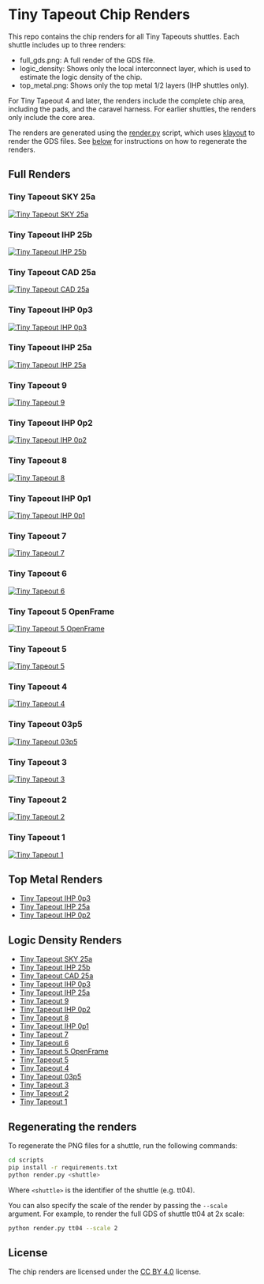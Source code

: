 # Tiny Tapeout Chip Renders

This repo contains the chip renders for all Tiny Tapeouts shuttles. Each shuttle includes up to three renders:

- full_gds.png: A full render of the GDS file.
- logic_density: Shows only the local interconnect layer, which is used to estimate the logic density of the chip.
- top_metal.png: Shows only the top metal 1/2 layers (IHP shuttles only).

For Tiny Tapeout 4 and later, the renders include the complete chip area, including the pads, and the caravel harness. For earlier shuttles, the renders only include the core area.

The renders are generated using the [render.py](scripts/render.py) script, which uses [klayout](https://www.klayout.org/) to render the GDS files. See [below](#regenerating-the-renders) for instructions on how to regenerate the renders.

## Full Renders

### Tiny Tapeout SKY 25a
[![Tiny Tapeout SKY 25a](shuttles/ttsky25a/full_gds.png)](shuttles/ttsky25a/full_gds.png)

### Tiny Tapeout IHP 25b

[![Tiny Tapeout IHP 25b](shuttles/ttihp25b/full_gds.png)](shuttles/ttihp25b/full_gds.png)

### Tiny Tapeout CAD 25a

[![Tiny Tapeout CAD 25a](shuttles/ttcad25a/full_gds.png)](shuttles/ttcad25a/full_gds.png)

### Tiny Tapeout IHP 0p3

[![Tiny Tapeout IHP 0p3](shuttles/ttihp0p3/full_gds.png)](shuttles/ttihp0p3/full_gds.png)

### Tiny Tapeout IHP 25a

[![Tiny Tapeout IHP 25a](shuttles/ttihp25a/full_gds.png)](shuttles/ttihp25a/full_gds.png)

### Tiny Tapeout 9

[![Tiny Tapeout 9](shuttles/tt09/full_gds.png)](shuttles/tt09/full_gds.png)

### Tiny Tapeout IHP 0p2

[![Tiny Tapeout IHP 0p2](shuttles/ttihp0p2/full_gds.png)](shuttles/ttihp0p2/full_gds.png)

### Tiny Tapeout 8

[![Tiny Tapeout 8](shuttles/tt08/full_gds.png)](shuttles/tt08/full_gds.png)

### Tiny Tapeout IHP 0p1

[![Tiny Tapeout IHP 0p1](shuttles/ttihp0p1/full_gds.png)](shuttles/ttihp0p1/full_gds.png)

### Tiny Tapeout 7

[![Tiny Tapeout 7](shuttles/tt07/full_gds.png)](shuttles/tt07/full_gds.png)

### Tiny Tapeout 6

[![Tiny Tapeout 6](shuttles/tt06/full_gds.png)](shuttles/tt06/full_gds.png)

### Tiny Tapeout 5 OpenFrame

[![Tiny Tapeout 5 OpenFrame](shuttles/tt05of/full_gds.png)](shuttles/tt05of/full_gds.png)

### Tiny Tapeout 5

[![Tiny Tapeout 5](shuttles/tt05/full_gds.png)](shuttles/tt05/full_gds.png)

### Tiny Tapeout 4

[![Tiny Tapeout 4](shuttles/tt04/full_gds.png)](shuttles/tt04/full_gds.png)

### Tiny Tapeout 03p5

[![Tiny Tapeout 03p5](shuttles/tt03p5/full_gds.png)](shuttles/tt03p5/full_gds.png)

### Tiny Tapeout 3

[![Tiny Tapeout 3](shuttles/tt03/full_gds.png)](shuttles/tt03/full_gds.png)

### Tiny Tapeout 2

[![Tiny Tapeout 2](shuttles/tt02/full_gds.png)](shuttles/tt02/full_gds.png)

### Tiny Tapeout 1

[![Tiny Tapeout 1](shuttles/tt01/full_gds.png)](shuttles/tt01/full_gds.png)

## Top Metal Renders

* [Tiny Tapeout IHP 0p3](shuttles/ttihp0p3/top_metal.png)
* [Tiny Tapeout IHP 25a](shuttles/ttihp25a/top_metal.png)
* [Tiny Tapeout IHP 0p2](shuttles/ttihp0p2/top_metal.png)

## Logic Density Renders

* [Tiny Tapeout SKY 25a](shuttles/ttsky25a/logic_density.png)
* [Tiny Tapeout IHP 25b](shuttles/ttihp25b/logic_density.png)
* [Tiny Tapeout CAD 25a](shuttles/ttcad25a/logic_density.png)
* [Tiny Tapeout IHP 0p3](shuttles/ttihp0p3/logic_density.png)
* [Tiny Tapeout IHP 25a](shuttles/ttihp25a/logic_density.png)
* [Tiny Tapeout 9](shuttles/tt09/logic_density.png)
* [Tiny Tapeout IHP 0p2](shuttles/ttihp0p2/logic_density.png)
* [Tiny Tapeout 8](shuttles/tt08/logic_density.png)
* [Tiny Tapeout IHP 0p1](shuttles/ttihp0p1/logic_density.png)
* [Tiny Tapeout 7](shuttles/tt07/logic_density.png)
* [Tiny Tapeout 6](shuttles/tt06/logic_density.png)
* [Tiny Tapeout 5 OpenFrame](shuttles/tt05of/logic_density.png)
* [Tiny Tapeout 5](shuttles/tt05/logic_density.png)
* [Tiny Tapeout 4](shuttles/tt04/logic_density.png)
* [Tiny Tapeout 03p5](shuttles/tt03p5/logic_density.png)
* [Tiny Tapeout 3](shuttles/tt03/logic_density.png)
* [Tiny Tapeout 2](shuttles/tt02/logic_density.png)
* [Tiny Tapeout 1](shuttles/tt01/logic_density.png)

## Regenerating the renders

To regenerate the PNG files for a shuttle, run the following commands:

```bash
cd scripts
pip install -r requirements.txt
python render.py <shuttle>
```

Where `<shuttle>` is the identifier of the shuttle (e.g. tt04).

You can also specify the scale of the render by passing the `--scale` argument. For example, to render the full GDS of shuttle tt04 at 2x scale:

```bash
python render.py tt04 --scale 2
```

## License

The chip renders are licensed under the [CC BY 4.0](https://creativecommons.org/licenses/by/4.0/) license.
